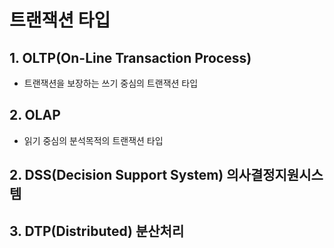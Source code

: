 # 트랜잭션 타입

## 1. OLTP(On-Line Transaction Process)
* 트랜잭션을 보장하는 쓰기 중심의 트랜잭션 타입

## 2. OLAP
* 읽기 중심의 분석목적의 트랜잭션 타입
## 2. DSS(Decision Support System)  의사결정지원시스템
## 3. DTP(Distributed) 분산처리